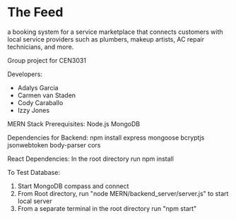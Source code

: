 # The Feed
a booking system for a service marketplace that connects customers with local service providers such as plumbers, 
makeup artists, AC repair technicians, and more.

Group project for CEN3031


Developers:
- Adalys Garcia
- Carmen van Staden
- Cody Caraballo
- Izzy Jones

MERN Stack Prerequisites:
Node.js
MongoDB

Dependencies for Backend:
npm install express mongoose bcryptjs jsonwebtoken body-parser cors

React Dependencies:
In the root directory run npm install

To Test Database:
1. Start MongoDB compass and connect
2. From Root directory, run "node MERN/backend_server/server.js" to start local server
3. From a separate terminal in the root directory run "npm start"
